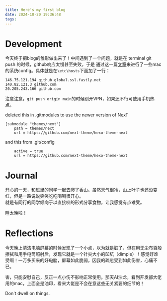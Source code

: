 ```yaml
---
title: Here's my first blog
date: 2024-10-20 19:36:48
tags:
---
```


# Development
今天终于把blog的雏形做出来了！中间遇到了一个问题，就是在 terminal git push 的时候，github响应太慢甚至失败，于是
通过这一篇[文章](#https://www.jianshu.com/p/c80c50267227)来进行了一些mac的系统config。具体就是在`\etc\hosts`下面加了一行：
```
146.75.121.194 github.global.ssl.fastly.net
140.82.121.3 github.com
20.205.243.166 github.com
```

注意注意，`git push origin main`的时候别开VPN，如果还不行可使用手机热点。

deleted this in .gitmodules to use the newer version of NexT
```
[submodule "themes/next"]
	path = themes/next
	url = https://github.com/next-theme/hexo-theme-next
```
and this from .git/config
```[submodule "themes/next"]
	active = true
	url = https://github.com/next-theme/hexo-theme-next
```
# Journal
开心的一天，和班里的同学一起去爬了香山。虽然天气很冷，山上叶子也还没变红，但是一路说说笑笑吃吃喝喝很开心。
<br>就是有同行的同学倾向于以直接咬的形式分享食物，让我感觉有点难受。

睡太晚啦！

# Reflections
今天晚上清洁电脑屏幕的时候发现了一个小点，以为就是脏了，但在用无尘布百般擦拭和用手电筒照射后，发现它就是一个针尖大小的凹坑（dimple）！感觉好难受啊！一万多买来的好电脑，屏幕如此脆弱，因我的疏忽受到如此伤害，心痛不已。

害，只能安慰自己，反正一点小伤不影响正常使用。那天AI沙龙，看到开发部大佬用的mac，上面全是油印，看来大佬是不会在意这些无关紧要的细节的！

Don't dwell on things.